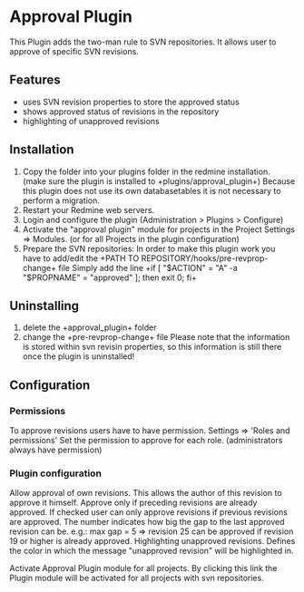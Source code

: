 # Approval Plugin

This Plugin adds the two-man rule to SVN repositories. It allows user to approve of specific SVN revisions.

## Features

* uses SVN revision properties to store the approved status
* shows approved status of revisions in the repository
* highlighting of unapproved revisions
  
## Installation

1. Copy the folder into your plugins folder in the redmine installation.
   (make sure the plugin is installed to +plugins/approval_plugin+)
   Because this plugin does not use its own databasetables it is not necessary to perform a migration.
2. Restart your Redmine web servers.
3. Login and configure the plugin (Administration > Plugins > Configure)
4. Activate the "approval plugin" module for projects in the Project Settings => Modules. (or for all Projects in the plugin configuration)
5. Prepare the SVN repositories:
   In order to make this plugin work you have to add/edit the +PATH TO REPOSITORY/hooks/pre-revprop-change+ file
   Simply add the line +if [ "$ACTION" = "A" -a "$PROPNAME" = "approved" ]; then exit 0; fi+
   
## Uninstalling

1. delete the +approval_plugin+ folder
2. change the +pre-revprop-change+ file
Please note that the information is stored within svn revisin properties, so this information is still there once the plugin is uninstalled!


## Configuration

### Permissions
To approve revisions users have to have permission.
Settings => 'Roles and permissions' Set the permission to approve for each role. (administrators always have permission)

### Plugin configuration
Allow approval of own revisions. This allows the author of this revision to approve it himself.
Approve only if preceding revisions are already approved. If checked user can only approve revisions if previous revisions are approved.
The number indicates how big the gap to the last approved revision can be. e.g.: max gap = 5 => revision 25 can be approved if revision 19 or higher is already approved.
Highlighting unapproved revisions. Defines the color in which the message "unapproved revision" will be highlighted in.

Activate Approval Plugin module for all projects. By clicking this link the Plugin module will be activated for all projects with svn repositories.
